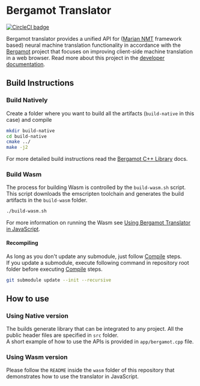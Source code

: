 # Bergamot Translator

[![CircleCI badge](https://img.shields.io/circleci/project/github/browsermt/bergamot-translator/main.svg?label=CircleCI)](https://circleci.com/gh/browsermt/bergamot-translator/)

Bergamot translator provides a unified API for ([Marian NMT](https://marian-nmt.github.io/) framework based) neural machine translation functionality in accordance with the [Bergamot](https://browser.mt/) project that focuses on improving client-side machine translation in a web browser. Read more about this project in the [developer documentation](https://browser.mt/docs/main/index.html).

## Build Instructions

### Build Natively

Create a folder where you want to build all the artifacts (`build-native` in this case) and compile

```bash
mkdir build-native
cd build-native
cmake ../
make -j2
```

For more detailed build instructions read the [Bergamot C++ Library](https://browser.mt/docs/main/marian-integration.html) docs.

### Build Wasm

The process for building Wasm is controlled by the `build-wasm.sh` script. This script downloads the emscripten toolchain and generates the build artifacts in the `build-wasm` folder.

```bash
./build-wasm.sh
```

For more information on running the Wasm see [Using Bergamot Translator in JavaScript](https://browser.mt/docs/main/wasm-example.html).

#### Recompiling

As long as you don't update any submodule, just follow [Compile](#Compile) steps.\
If you update a submodule, execute following command in repository root folder before executing
[Compile](#Compile) steps.
```bash
git submodule update --init --recursive
```

## How to use

### Using Native version

The builds generate library that can be integrated to any project. All the public header files are specified in `src` folder.\
A short example of how to use the APIs is provided in `app/bergamot.cpp` file.

### Using Wasm version

Please follow the `README` inside the `wasm` folder of this repository that demonstrates how to use the translator in JavaScript.
